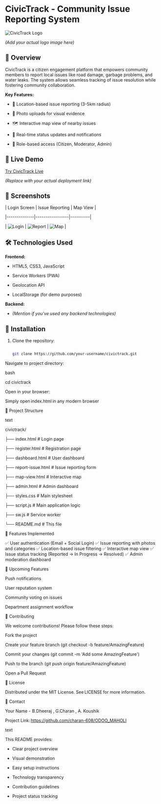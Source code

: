 # CivicTrack - Community Issue Reporting System 

 

![CivicTrack Logo](https://via.placeholder.com/150x50?text=CivicTrack)  

*(Add your actual logo image here)* 

 

## 🚀 Overview 

 

CivicTrack is a citizen engagement platform that empowers community members to report local issues like road damage, garbage problems, and water leaks. The system allows seamless tracking of issue resolution while fostering community collaboration. 

 

**Key Features:** 

- 📍 Location-based issue reporting (3-5km radius) 

- 📸 Photo uploads for visual evidence 

- 🗺️ Interactive map view of nearby issues 

- 🔔 Real-time status updates and notifications 

- 👥 Role-based access (Citizen, Moderator, Admin) 

 

## 🌟 Live Demo 

 

[Try CivicTrack Live](https://your-deployment-link.com)   

*(Replace with your actual deployment link)* 

 

## 📸 Screenshots 

 

| Login Screen | Issue Reporting | Map View | 

|--------------|-----------------|----------| 

| ![Login](https://via.placeholder.com/300x200?text=Login+Screen) | ![Report](https://via.placeholder.com/300x200?text=Issue+Reporting) | ![Map](https://via.placeholder.com/300x200?text=Map+View) | 

 

## 🛠️ Technologies Used 

 

**Frontend:** 

- HTML5, CSS3, JavaScript 

- Service Workers (PWA) 

- Geolocation API 

- LocalStorage (for demo purposes) 

 

**Backend:** 

- *(Mention if you've used any backend technologies)* 

 

## 🚧 Installation 

 

1. Clone the repository: 

   ```bash 

   git clone https://github.com/your-username/civictrack.git 

Navigate to project directory: 

bash 

cd civictrack 

Open in your browser: 

Simply open index.html in any modern browser 

📂 Project Structure 

text 

civictrack/ 

├── index.html          # Login page 

├── register.html       # Registration page 

├── dashboard.html      # User dashboard 

├── report-issue.html   # Issue reporting form 

├── map-view.html       # Interactive map 

├── admin.html          # Admin dashboard 

├── styles.css          # Main stylesheet 

├── script.js           # Main application logic 

├── sw.js               # Service worker 

└── README.md           # This file 

🔧 Features Implemented 

✅ User authentication (Email + Social Login) 
✅ Issue reporting with photos and categories 
✅ Location-based issue filtering 
✅ Interactive map view 
✅ Issue status tracking (Reported → In Progress → Resolved) 
✅ Admin moderation dashboard 

🚀 Upcoming Features 

Push notifications 

User reputation system 

Community voting on issues 

Department assignment workflow 

🤝 Contributing 

We welcome contributions! Please follow these steps: 

Fork the project 

Create your feature branch (git checkout -b feature/AmazingFeature) 

Commit your changes (git commit -m 'Add some AmazingFeature') 

Push to the branch (git push origin feature/AmazingFeature) 

Open a Pull Request 

📜 License 

Distributed under the MIT License. See LICENSE for more information. 

📧 Contact 

Your Name -  B.Dheeraj , G.Charan , A. Koushik  

Project Link: https://github.com/charan-608/ODOO_MAHOLI  

text 

 

This README provides: 

- Clear project overview 

- Visual demonstration 

- Easy setup instructions 

- Technology transparency 

- Contribution guidelines 

- Project status tracking 

 

 
